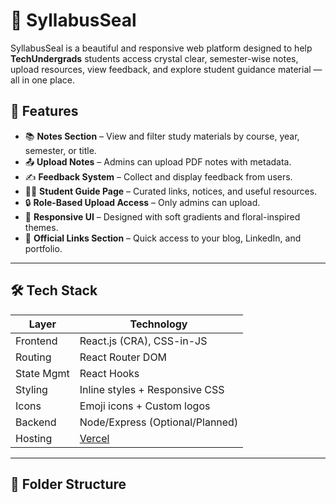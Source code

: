 # 📘 SyllabusSeal

SyllabusSeal is a beautiful and responsive web platform designed to help **TechUndergrads** students access crystal clear, semester-wise notes, upload resources, view feedback, and explore student guidance material — all in one place.

## 🚀 Features

- 📚 **Notes Section** – View and filter study materials by course, year, semester, or title.
- 📤 **Upload Notes** – Admins can upload PDF notes with metadata.
- ✍️ **Feedback System** – Collect and display feedback from users.
- 👩‍🎓 **Student Guide Page** – Curated links, notices, and useful resources.
- 🔒 **Role-Based Upload Access** – Only admins can upload.
- 🎨 **Responsive UI** – Designed with soft gradients and floral-inspired themes.
- 💼 **Official Links Section** – Quick access to your blog, LinkedIn, and portfolio.

---

## 🛠️ Tech Stack

| Layer       | Technology                     |
|------------|----------------------------------|
| Frontend   | React.js (CRA), CSS-in-JS       |
| Routing    | React Router DOM                |
| State Mgmt | React Hooks                     |
| Styling    | Inline styles + Responsive CSS  |
| Icons      | Emoji icons + Custom logos      |
| Backend    | Node/Express (Optional/Planned) |
| Hosting    | [Vercel](https://vercel.com/)   |

---

## 📂 Folder Structure

